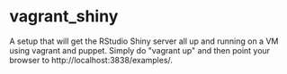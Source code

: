 vagrant_shiny
=============

A setup that will get the RStudio Shiny server all up and running on a VM using vagrant and puppet.  Simply do "vagrant up" and then point your browser to http://localhost:3838/examples/.
